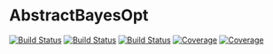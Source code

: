 # AbstractBayesOpt

[![Build Status](https://github.com/evandieren/AbstractBayesOpt.jl/actions/workflows/CI.yml/badge.svg?branch=main)](https://github.com/evandieren/AbstractBayesOpt.jl/actions/workflows/CI.yml?query=branch%3Amain)
[![Build Status](https://app.travis-ci.com/evandieren/AbstractBayesOpt.jl.svg?branch=main)](https://app.travis-ci.com/evandieren/AbstractBayesOpt.jl)
[![Build Status](https://ci.appveyor.com/api/projects/status/github/evandieren/AbstractBayesOpt.jl?svg=true)](https://ci.appveyor.com/project/evandieren/AbstractBayesOpt-jl)
[![Coverage](https://codecov.io/gh/evandieren/AbstractBayesOpt.jl/branch/main/graph/badge.svg)](https://codecov.io/gh/evandieren/AbstractBayesOpt.jl)
[![Coverage](https://coveralls.io/repos/github/evandieren/AbstractBayesOpt.jl/badge.svg?branch=main)](https://coveralls.io/github/evandieren/AbstractBayesOpt.jl?branch=main)
